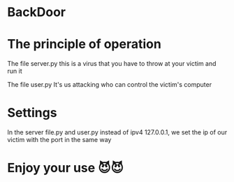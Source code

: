 # BackDoor

# The principle of operation

The file server.py this is a virus that you have to throw at your victim and run it

The file user.py It's us attacking who can control the victim's computer

# Settings

In the server file.py and user.py instead of ipv4 127.0.0.1, we set the ip of our victim with the port in the same way

# Enjoy your use 😈😈
